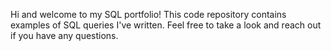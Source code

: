 Hi and welcome to my SQL portfolio! This code repository contains examples of SQL queries I've written. Feel free to take a look and reach out if you have any questions.
